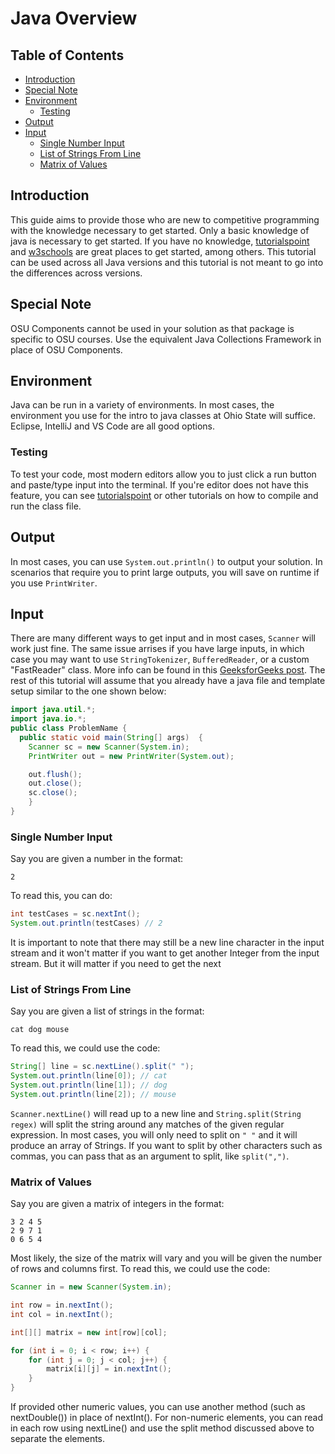# Java Overview

## Table of Contents
* [Introduction](#introduction)
* [Special Note](#special-note)
* [Environment](#environment)
  * [Testing](#testing)
* [Output](#output)
* [Input](#input)
  * [Single Number Input](#single-number-input)
  * [List of Strings From Line](#list-of-strings-from-line)
  * [Matrix of Values](#matrix-of-values)

## Introduction
This guide aims to provide those who are new to competitive programming with the knowledge necessary to get started. Only a basic knowledge of java is necessary to get started. If you have no knowledge, [tutorialspoint](https://www.tutorialspoint.com/java/index.htm) and [w3schools](https://www.w3schools.com/java/) are great places to get started, among others. This tutorial can be used across all Java versions and this tutorial is not meant to go into the differences across versions. 

## Special Note
OSU Components cannot be used in your solution as that package is specific to OSU courses. Use the equivalent Java Collections Framework in place of OSU Components.

## Environment
Java can be run in a variety of environments. In most cases, the environment you use for the intro to java classes at Ohio State will suffice. Eclipse, IntelliJ and VS Code are all good options. 

### Testing
To test your code, most modern editors allow you to just click a run button and paste/type input into the terminal.
If you're editor does not have this feature, you can see [tutorialspoint](https://www.tutorialspoint.com/How-to-run-a-java-program) or other tutorials on how to compile and run the class file.

## Output
In most cases, you can use `System.out.println()` to output your solution. In scenarios that require you to print large outputs, you will save on runtime if you use `PrintWriter`.

## Input
There are many different ways to get input and in most cases, `Scanner` will work just fine. The same issue arrises if you have large inputs, in which case you may want to use `StringTokenizer`, `BufferedReader`, or a custom "FastReader" class. More info can be found in this [GeeksforGeeks post](https://www.geeksforgeeks.org/fast-io-in-java-in-competitive-programming/). The rest of this tutorial will assume that you already have a java file and template setup similar to the one shown below:

```java
import java.util.*;
import java.io.*;
public class ProblemName {
  public static void main(String[] args)  {
    Scanner sc = new Scanner(System.in);
    PrintWriter out = new PrintWriter(System.out);

    out.flush();
    out.close();
    sc.close(); 
	}
}
```
### Single Number Input
Say you are given a number in the format: 
```
2
```
To read this, you can do:
```java
int testCases = sc.nextInt();
System.out.println(testCases) // 2
```
It is important to note that there may still be a new line character in the input stream and it won't matter if you want to get another Integer from the input stream. But it will matter if you need to get the next 

### List of Strings From Line
Say you are given a list of strings in the format:
```
cat dog mouse
```
To read this, we could use the code:
```java
String[] line = sc.nextLine().split(" ");
System.out.println(line[0]); // cat
System.out.println(line[1]); // dog
System.out.println(line[2]); // mouse
```

`Scanner.nextLine()` will read up to a new line and `String.split(String regex)` will split the string around any matches of the given regular expression. In most cases, you will only need to split on `" "` and it will produce an  array of Strings. If you want to split by other characters such as commas, you can pass that as an argument to split, like `split(",")`.

### Matrix of Values
Say you are given a matrix of integers in the format:
```
3 2 4 5
2 9 7 1
0 6 5 4
```
Most likely, the size of the matrix will vary and you will be given the number of rows and columns first.
To read this, we could use the code:
```java
Scanner in = new Scanner(System.in);

int row = in.nextInt();
int col = in.nextInt();

int[][] matrix = new int[row][col];

for (int i = 0; i < row; i++) {
    for (int j = 0; j < col; j++) {
        matrix[i][j] = in.nextInt();
    }
}
```
If provided other numeric values, you can use another method (such as nextDouble()) in place of nextInt().
For non-numeric elements, you can read in each row using nextLine() and use the split method discussed above to separate the elements.
